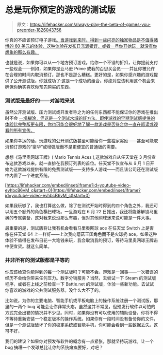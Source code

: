 # 总是玩你预定的游戏的测试版

> 原文：<https://lifehacker.com/always-play-the-beta-of-games-you-preorder-1826043756>

你真的不应该预订电子游戏[。当游戏到来时，得到一些闪亮的独家物品是不值得赌博的 60 美元的体验，这种体验在发布日充满错误，或者一旦你开始玩，就没有你想象的那么有趣。](https://kotaku.com/stop-preordering-video-games-1713802537)



也就是说，如果你可以从一个地方预订游戏，给你一个不错的折扣，让你提前支付一些现金——例如，如果你是亚马逊 Prime 或我的百思买会员——并且你被允许在合理的时间内取消预订，那也不是那么糟糕。更好的是，如果你感兴趣的游戏提供了公开测试版，你就成功了:这是一个成功的组合，你绝对应该利用这个机会来确保你确实喜欢你预先购买的东西。

### 测试版是最好的——对游戏来说

虽然公开测试版、压力测试或开发者称之为的任何东西都不能保证你的游戏在推出 时不会 [一塌糊涂，但这是一个测试水域的好方法。即使游戏的早期测试版提供的体验比完整版更有限，你也可能会很好地了解一款游戏是否符合你一直在阅读或观看的所有宣传。](https://kotaku.com/sea-of-thieves-servers-werent-prepared-for-so-many-play-1823955302)

如果你幸运的话，玩游戏的公开测试版甚至可能给你一些独家奖励——甚至可能取消预订游戏的“豪华”或增强版而不是更便宜的普通版的需要。

想想《马里奥网球王牌》( Mario Tennis Aces ),这款游戏自从任天堂在 3 月份宣布这款游戏以来，就一直排在我预订列表的首位。任天堂不仅宣布从 6 月 1 日开始为这款游戏提供有限的免费测试版——支持多人游戏——而且该公司还在测试版中内置了一个进度系统。

 [https://lifehacker.com/embed/inset/iframe?id=youtube-video-evhbcB6vM_c&start=0](https://lifehacker.com/embed/inset/iframe?id=youtube-video-evhbcB6vM_c&start=0) 

如果我玩够了，我也打算这么做，除了在测试开始时得到的四个角色之外，我还可以用五个额外的角色横扫球场。一旦游戏在 6 月 22 日推出，我还将能够解锁马里奥的专属装备，这对我来说没那么有趣，但对其他网球迷来说可能是一件大事。

最重要的是，测试版将让我有机会看看马里奥网球 ace 在任天堂 Switch 上是否像在任天堂 64 上一样好——上次我向蘑菇王国角色而不是火球扔 ace。如果这种体验不值得在发布日花一大笔钱来玩，我会取消我的预订，等待马里奥网球王牌击中便宜货。就这么简单。

### 并非所有的测试版都是平等的

你应该检查你能得到的每一个测试版吗？可能不会。游戏是一回事——一次错误的经历不会给你带来任何压力。数字分销服务？当然，去尝试一下 Steam 的测试版程序，或者在上线之前检查一下 Battle.net 的测试版，体验一些新功能。去试试你喜欢的游戏的公共测试服务器。没什么大不了的。

比如说，为你的主要电脑、智能手机或平板电脑上的操作系统注册一个测试版，那里的一两个 bug 可能会让你非常头疼。虽然这并不常见，但预发行软件以可怕的方式完全出错的情况并不少见。同时，如果你没有可以使用的辅助设备，你将不得不等待重新安装一个稳定版本的操作系统。如果你有一段时间没有备份你的文件，但是一个测试版破坏了你的稳定系统或智能手机，你可能会看到一些数据丢失。这可不好。

我们的建议？如果你对预发布软件的概念有一点紧张，那就坚持玩游戏。让一个 bug 搞糟一个发球总比让你的系统瘫痪要好，对吧？